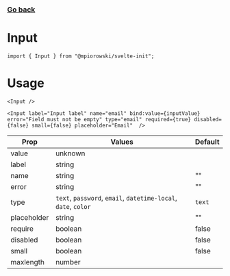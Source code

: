 ### [Go back](https://github.com/mpiorowski/svelte-init#components)

# Input

```
import { Input } from "@mpiorowski/svelte-init";
```

# Usage

```
<Input />
```

```
<Input label="Input label" name="email" bind:value={inputValue} error="Field must not be empty" type="email" required={true} disabled={false} small={false} placeholder="Email"  />
```

| Prop        | Values                                                         | Default |
| ----------- | -------------------------------------------------------------- | ------- |
| value       | unknown                                                        |         |
| label       | string                                                         |         |
| name        | string                                                         | ""      |
| error       | string                                                         | ""      |
| type        | `text`, `password`, `email`, `datetime-local`, `date`, `color` | `text`  |
| placeholder | string                                                         | ""      |
| require     | boolean                                                        | false   |
| disabled    | boolean                                                        | false   |
| small       | boolean                                                        | false   |
| maxlength   | number                                                         |         |
